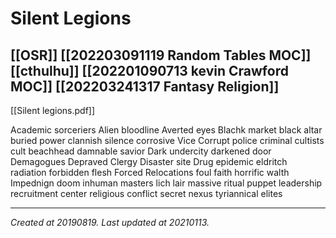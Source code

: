 # Silent Legions
 [[OSR]] [[202203091119 Random Tables MOC]] [[cthulhu]] [[202201090713 kevin Crawford MOC]] [[202203241317 Fantasy Religion]]
---

[[Silent legions.pdf]]

Academic sorceriers
Alien bloodline
Averted eyes
Blachk market
black altar
buried power
clannish silence
corrosive Vice
Corrupt police
criminal cultists
cult beachhead
damnable savior
Dark undercity
darkened door
Demagogues
Depraved Clergy
Disaster site
Drug epidemic
eldritch radiation
forbidden flesh
Forced Relocations
foul faith
horrific walth
Impednign doom
inhuman masters
lich lair
massive ritual
puppet leadership
recruitment center
religious conflict
secret nexus
tyriannical elites

---

_Created at 20190819._
_Last updated at 20210113._



